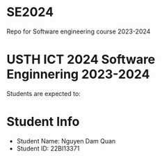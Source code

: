 # SE2024
Repo for Software engineering course 2023-2024


USTH ICT 2024 Software Enginnering 2023-2024
=====================================================

Students are expected to:


Student Info
=========================

* Student Name: Nguyen Dam Quan
* Student ID: 22BI13371